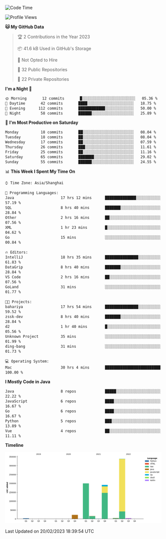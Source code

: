 <!--START_SECTION:waka-->
![Code Time](http://img.shields.io/badge/Code%20Time-1%2C601%20hrs%2012%20mins-blue)

![Profile Views](http://img.shields.io/badge/Profile%20Views-1-blue)

**🐱 My GitHub Data** 

> 🏆 2 Contributions in the Year 2023
 > 
> 📦 41.6 kB Used in GitHub's Storage 
 > 
> 🚫 Not Opted to Hire
 > 
> 📜 32 Public Repositories 
 > 
> 🔑 22 Private Repositories  
 > 
**I'm a Night 🦉** 

```text
🌞 Morning       12 commits       █░░░░░░░░░░░░░░░░░░░░░░░░   05.36 % 
🌆 Daytime       42 commits       ████░░░░░░░░░░░░░░░░░░░░░   18.75 % 
🌃 Evening      112 commits       ████████████░░░░░░░░░░░░░   50.00 % 
🌙 Night         58 commits       ██████░░░░░░░░░░░░░░░░░░░   25.89 % 

```
📅 **I'm Most Productive on Saturday** 

```text
Monday          18 commits       ██░░░░░░░░░░░░░░░░░░░░░░░   08.04 % 
Tuesday         18 commits       ██░░░░░░░░░░░░░░░░░░░░░░░   08.04 % 
Wednesday       17 commits       ██░░░░░░░░░░░░░░░░░░░░░░░   07.59 % 
Thursday        26 commits       ███░░░░░░░░░░░░░░░░░░░░░░   11.61 % 
Friday          25 commits       ██░░░░░░░░░░░░░░░░░░░░░░░   11.16 % 
Saturday        65 commits       ███████░░░░░░░░░░░░░░░░░░   29.02 % 
Sunday          55 commits       ██████░░░░░░░░░░░░░░░░░░░   24.55 % 

```


📊 **This Week I Spent My Time On** 

```text
⌚︎ Time Zone: Asia/Shanghai

💬 Programming Languages: 
Java                     17 hrs 12 mins      ██████████████░░░░░░░░░░░   57.19 % 
SQL                      8 hrs 40 mins       ███████░░░░░░░░░░░░░░░░░░   28.84 % 
Other                    2 hrs 16 mins       ██░░░░░░░░░░░░░░░░░░░░░░░   07.56 % 
XML                      1 hr 23 mins        █░░░░░░░░░░░░░░░░░░░░░░░░   04.62 % 
Go                       15 mins             ░░░░░░░░░░░░░░░░░░░░░░░░░   00.84 % 

🔥 Editors: 
IntelliJ                 18 hrs 35 mins      ███████████████░░░░░░░░░░   61.83 % 
DataGrip                 8 hrs 40 mins       ███████░░░░░░░░░░░░░░░░░░   28.84 % 
VS Code                  2 hrs 16 mins       ██░░░░░░░░░░░░░░░░░░░░░░░   07.56 % 
GoLand                   31 mins             ░░░░░░░░░░░░░░░░░░░░░░░░░   01.77 % 

🐱‍💻 Projects: 
bahariya                 17 hrs 54 mins      ███████████████░░░░░░░░░░   59.52 % 
zssk-dev                 8 hrs 40 mins       ███████░░░░░░░░░░░░░░░░░░   28.84 % 
d2                       1 hr 40 mins        █░░░░░░░░░░░░░░░░░░░░░░░░   05.56 % 
Unknown Project          35 mins             ░░░░░░░░░░░░░░░░░░░░░░░░░   01.99 % 
ding-bang                31 mins             ░░░░░░░░░░░░░░░░░░░░░░░░░   01.73 % 

💻 Operating System: 
Mac                      30 hrs 4 mins       █████████████████████████   100.00 % 

```

**I Mostly Code in Java** 

```text
Java                     8 repos             █████░░░░░░░░░░░░░░░░░░░░   22.22 % 
JavaScript               6 repos             ████░░░░░░░░░░░░░░░░░░░░░   16.67 % 
Go                       6 repos             ████░░░░░░░░░░░░░░░░░░░░░   16.67 % 
Python                   5 repos             ███░░░░░░░░░░░░░░░░░░░░░░   13.89 % 
Vue                      4 repos             ██░░░░░░░░░░░░░░░░░░░░░░░   11.11 % 

```


**Timeline**

![Chart not found](https://raw.githubusercontent.com/youtiaoguagua/youtiaoguagua/master/charts/bar_graph.png) 


 Last Updated on 20/02/2023 18:39:54 UTC
<!--END_SECTION:waka-->